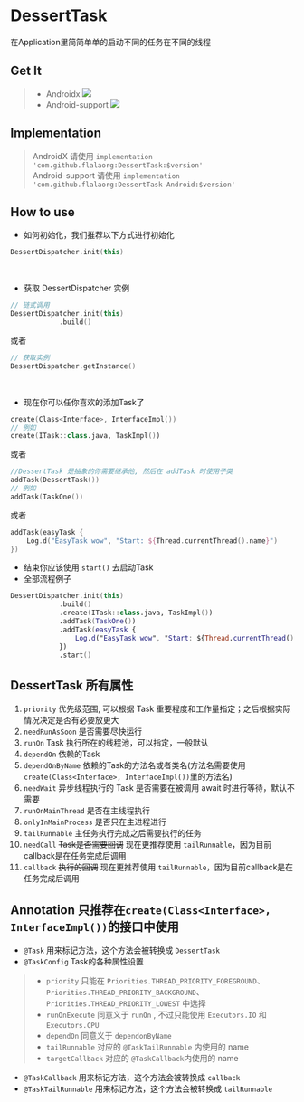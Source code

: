 # DessertTask
在Application里简简单单的启动不同的任务在不同的线程

## Get It

>+ Androidx [![](https://jitpack.io/v/flalaorg/DessertTask.svg)](https://jitpack.io/#flalaorg/DessertTask) <br/>
>+ Android-support [![](https://jitpack.io/v/flalaorg/DessertTask-Android.svg)](https://jitpack.io/#flalaorg/DessertTask-Android)

## Implementation
> AndroidX 请使用 `implementation 'com.github.flalaorg:DessertTask:$version'` <br/>
> Android-support 请使用 `implementation 'com.github.flalaorg:DessertTask-Android:$version'`

## How to use
+ 如何初始化，我们推荐以下方式进行初始化 <br/>
 ```kotlin
 DessertDispatcher.init(this)
 ```
 <br/>
 
+ 获取 DessertDispatcher 实例 <br/>
```kotlin
// 链式调用
DessertDispatcher.init(this)
            .build()
```
或者
```kotlin
// 获取实例
DessertDispatcher.getInstance()
```
<br/>

+ 现在你可以任你喜欢的添加Task了 <br/>
```kotlin
create(Class<Interface>, InterfaceImpl())
// 例如
create(ITask::class.java, TaskImpl())
```
或者
```kotlin
//DessertTask 是抽象的你需要继承他, 然后在 addTask 时使用子类
addTask(DessertTask())
// 例如
addTask(TaskOne())
```
或者
```kotlin
addTask(easyTask { 
    Log.d("EasyTask wow", "Start: ${Thread.currentThread().name}")       
})
```
+ 结束你应该使用 `start()` 去启动Task
+ 全部流程例子
```kotlin
DessertDispatcher.init(this)
            .build()
            .create(ITask::class.java, TaskImpl())
            .addTask(TaskOne())
            .addTask(easyTask {
                Log.d("EasyTask wow", "Start: ${Thread.currentThread().name}")
            })
            .start()
```

## DessertTask 所有属性
1. `priority` 优先级范围, 可以根据 Task 重要程度和工作量指定；之后根据实际情况决定是否有必要放更大
2. `needRunAsSoon` 是否需要尽快运行
3. `runOn` Task 执行所在的线程池，可以指定，一般默认
4. `dependOn` 依赖的Task
5. `dependOnByName` 依赖的Task的方法名或者类名(方法名需要使用`create(Class<Interface>, InterfaceImpl())`里的方法名)
6. `needWait` 异步线程执行的 Task 是否需要在被调用 await 时进行等待，默认不需要
7. `runOnMainThread` 是否在主线程执行
8. `onlyInMainProcess` 是否只在主进程进行
9. `tailRunnable` 主任务执行完成之后需要执行的任务
10. `needCall` ~~Task是否需要回调~~ 现在更推荐使用 `tailRunnable`，因为目前callback是在任务完成后调用
11. `callback` ~~执行的回调~~ 现在更推荐使用 `tailRunnable`，因为目前callback是在任务完成后调用

## Annotation 只推荐在`create(Class<Interface>, InterfaceImpl())`的接口中使用
- `@Task` 用来标记方法，这个方法会被转换成 `DessertTask` 
- `@TaskConfig` Task的各种属性设置
>- `priority` 只能在 `Priorities.THREAD_PRIORITY_FOREGROUND`、`Priorities.THREAD_PRIORITY_BACKGROUND`、`Priorities.THREAD_PRIORITY_LOWEST` 中选择
>- `runOnExecute` 同意义于 `runOn` , 不过只能使用 `Executors.IO` 和 `Executors.CPU`
>- `dependOn` 同意义于 `dependonByName`
>- `tailRunnable` 对应的 `@TaskTailRunnable` 内使用的 name
>- `targetCallback` 对应的 `@TaskCallback`内使用的 name
- `@TaskCallback` 用来标记方法，这个方法会被转换成 `callback` 
- `@TaskTailRunnable` 用来标记方法，这个方法会被转换成 `tailRunnable`